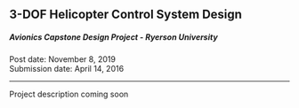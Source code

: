 ## 3-DOF Helicopter Control System Design

##### Avionics Capstone Design Project - Ryerson University

Post date: November 8, 2019
<br>
Submission date: April 14, 2016

---

Project description coming soon

